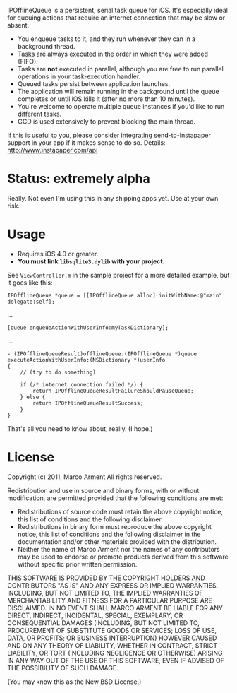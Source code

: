 IPOfflineQueue is a persistent, serial task queue for iOS. It's especially ideal for queuing actions that require an internet connection that may be slow or absent.

* You enqueue tasks to it, and they run whenever they can in a background thread.
* Tasks are always executed in the order in which they were added (FIFO).
* Tasks are __not__ executed in parallel, although you are free to run parallel operations in your task-execution handler.
* Queued tasks persist between application launches.
* The application will remain running in the background until the queue completes or until iOS kills it (after no more than 10 minutes).
* You're welcome to operate multiple queue instances if you'd like to run different tasks.
* GCD is used extensively to prevent blocking the main thread.

If this is useful to you, please consider integrating send-to-Instapaper support in your app if it makes sense to do so. Details: http://www.instapaper.com/api

# Status: extremely alpha

Really. Not even I'm using this in any shipping apps yet. Use at your own risk.

# Usage

* Requires iOS 4.0 or greater.
* __You must link `libsqlite3.dylib` with your project.__

See `ViewController.m` in the sample project for a more detailed example, but it goes like this:

    IPOfflineQueue *queue = [[IPOfflineQueue alloc] initWithName:@"main" delegate:self];

...

    [queue enqueueActionWithUserInfo:myTaskDictionary];

...

    - (IPOfflineQueueResult)offlineQueue:(IPOfflineQueue *)queue executeActionWithUserInfo:(NSDictionary *)userInfo
    {
        // (try to do something)
        
        if (/* internet connection failed */) {
            return IPOfflineQueueResultFailureShouldPauseQueue;
        } else {
            return IPOfflineQueueResultSuccess;
        }
    }

That's all you need to know about, really. (I hope.)

# License

Copyright (c) 2011, Marco Arment
All rights reserved.

Redistribution and use in source and binary forms, with or without
modification, are permitted provided that the following conditions are met:

* Redistributions of source code must retain the above copyright
      notice, this list of conditions and the following disclaimer.
* Redistributions in binary form must reproduce the above copyright
      notice, this list of conditions and the following disclaimer in the
      documentation and/or other materials provided with the distribution.
* Neither the name of Marco Arment nor the names of any contributors may 
      be used to endorse or promote products derived from this software without 
      specific prior written permission.

THIS SOFTWARE IS PROVIDED BY THE COPYRIGHT HOLDERS AND CONTRIBUTORS "AS IS" AND
ANY EXPRESS OR IMPLIED WARRANTIES, INCLUDING, BUT NOT LIMITED TO, THE IMPLIED
WARRANTIES OF MERCHANTABILITY AND FITNESS FOR A PARTICULAR PURPOSE ARE
DISCLAIMED. IN NO EVENT SHALL MARCO ARMENT BE LIABLE FOR ANY
DIRECT, INDIRECT, INCIDENTAL, SPECIAL, EXEMPLARY, OR CONSEQUENTIAL DAMAGES
(INCLUDING, BUT NOT LIMITED TO, PROCUREMENT OF SUBSTITUTE GOODS OR SERVICES;
LOSS OF USE, DATA, OR PROFITS; OR BUSINESS INTERRUPTION) HOWEVER CAUSED AND
ON ANY THEORY OF LIABILITY, WHETHER IN CONTRACT, STRICT LIABILITY, OR TORT
(INCLUDING NEGLIGENCE OR OTHERWISE) ARISING IN ANY WAY OUT OF THE USE OF THIS
SOFTWARE, EVEN IF ADVISED OF THE POSSIBILITY OF SUCH DAMAGE.

(You may know this as the New BSD License.)
